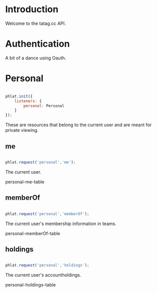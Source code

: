 
# Introduction

Welcome to the tatag.cc API.


# Authentication

A bit of a dance using Oauth.


# Personal

```javascript

phlat.init({
	listeners: {
		personal: Personal
	}
});

```

These are resources that belong to the current user and are meant for private viewing. 

## me

```javascript

phlat.request('personal','me');

```

The current user.

personal-me-table

## memberOf

```javascript

phlat.request('personal','memberOf');

```

The current user's membership information in teams.

personal-memberOf-table

## holdings

```javascript

phlat.request('personal','holdings');

```

The current user's accountholdings.

personal-holdings-table

